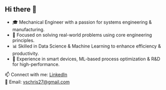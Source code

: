 ## Hi there 👋

- 🎓 Mechanical Engineer with a passion for systems engineering & manufacturing.
- 🧠 Focused on solving real-world problems using core engineering principles.  
- 📊 Skilled in Data Science & Machine Learning to enhance efficiency & productivity. 
- 🔬 Experience in smart devices, ML-based process optimization & R&D for high-performance. 

📫 Connect with me: [LinkedIn](https://www.linkedin.com/in/vschris)  
📧 Email: vschris27@gmail.com



<!--
**vschris30/vschris30** is a ✨ _special_ ✨ repository because its `README.md` (this file) appears on your GitHub profile.

Here are some ideas to get you started:

- 🔭 I’m currently working on ...
- 🌱 I’m currently learning ...
- 👯 I’m looking to collaborate on ...
- 🤔 I’m looking for help with ...
- 💬 Ask me about ...
- 📫 How to reach me: ...
- 😄 Pronouns: ...
- ⚡ Fun fact: ...
-->
